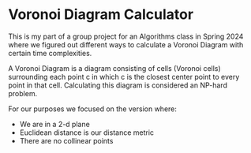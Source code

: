 # Voronoi Diagram Calculator

This is my part of a group project for an Algorithms class in Spring 2024 where we figured out different ways to calculate a Voronoi Diagram with certain time complexities.

A Voronoi Diagram is a diagram consisting of cells (Voronoi cells) surrounding each point c in which c is the closest center point to every point in that cell. Calculating this diagram is considered an NP-hard problem.

For our purposes we focused on the version where:
- We are in a 2-d plane
- Euclidean distance is our distance metric
- There are no collinear points
